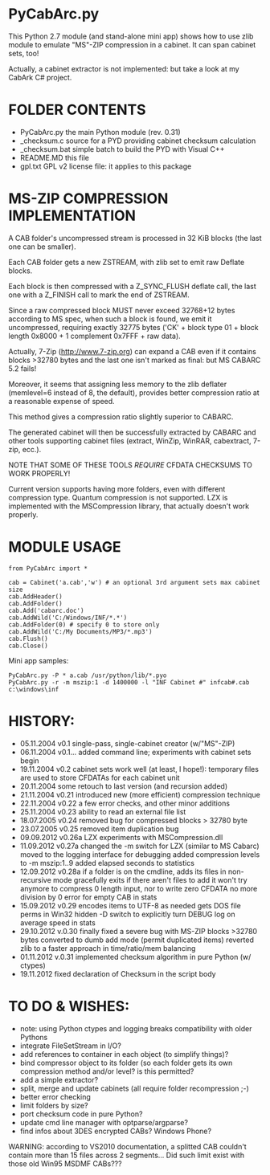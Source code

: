 PyCabArc.py
===========

This Python 2.7 module (and stand-alone mini app) shows how to use zlib module
to emulate "MS"-ZIP compression in a cabinet. It can span cabinet sets, too!

Actually, a cabinet extractor is not implemented: but take a look at my CabArk
C# project.


FOLDER CONTENTS
===============

- PyCabArc.py			the main Python module (rev. 0.31)
- _checksum.c			source for a PYD providing cabinet checksum calculation
- _checksum.bat			simple batch to build the PYD with Visual C++
- README.MD				this file
- gpl.txt				GPL v2 license file: it applies to this package


MS-ZIP COMPRESSION IMPLEMENTATION
=================================

A CAB folder's uncompressed stream is processed in 32 KiB blocks (the last
one can be smaller).

Each CAB folder gets a new ZSTREAM, with zlib set to emit raw Deflate blocks.

Each block is then compressed with a Z_SYNC_FLUSH deflate call, the last one
with a Z_FINISH call to mark the end of ZSTREAM.

Since a raw compressed block MUST never exceed 32768+12 bytes according to MS spec,
when such a block is found, we emit it uncompressed, requiring exactly 32775
bytes ('CK' + block type 01 + block length 0x8000 + 1 complement 0x7FFF + raw data).

Actually, 7-Zip (http://www.7-zip.org) can expand a CAB even if it contains
blocks >32780 bytes and the last one isn't marked as final: but MS CABARC 5.2 fails!

Moreover, it seems that assigning less memory to the zlib deflater (memlevel=6 instead
of 8, the default), provides better compression ratio at a reasonable expense of speed.

This method gives a compression ratio slightly superior to CABARC.

The generated cabinet will then be successfully extracted by CABARC and other tools
supporting cabinet files (extract, WinZip, WinRAR, cabextract, 7-zip, ecc.).

NOTE THAT SOME OF THESE TOOLS *REQUIRE* CFDATA CHECKSUMS TO WORK PROPERLY!

Current version supports having more folders, even with different compression type.
Quantum compression is not supported.
LZX is implemented with the MSCompression library, that actually doesn't work properly.


MODULE USAGE
============

	from PyCabArc import *

	cab = Cabinet('a.cab','w') # an optional 3rd argument sets max cabinet size
	cab.AddHeader()
	cab.AddFolder()
	cab.Add('cabarc.doc')
	cab.AddWild('C:/Windows/INF/*.*')
	cab.AddFolder(0) # specify 0 to store only
	cab.AddWild('C:/My Documents/MP3/*.mp3')
	cab.Flush()
	cab.Close()

Mini app samples:

	PyCabArc.py -P * a.cab /usr/python/lib/*.pyo
	PyCabArc.py -r -m mszip:1 -d 1400000 -l "INF Cabinet #" infcab#.cab c:\windows\inf


HISTORY:
=======

- 05.11.2004  v0.1     single-pass, single-cabinet creator (w/"MS"-ZIP)
- 06.11.2004  v0.1...  added command line; experiments with cabinet sets begin
- 19.11.2004  v0.2     cabinet sets work well (at least, I hope!): temporary files
                     are used to store CFDATAs for each cabinet unit
- 20.11.2004           some retouch to last version (and recursion added)
- 21.11.2004  v0.21    introduced new (more efficient) compression technique
- 22.11.2004  v0.22    a few error checks, and other minor additions
- 25.11.2004  v0.23    ability to read an external file list
- 18.07.2005  v0.24    removed bug for compressed blocks > 32780 byte
- 23.07.2005  v0.25    removed item duplication bug
- 09.09.2012  v0.26a   LZX experiments with MSCompression.dll
- 11.09.2012  v0.27a   changed the -m switch for LZX (similar to MS Cabarc)
                     moved to the logging interface for debugging
                     added compression levels to -m mszip:1..9
                     added elapsed seconds to statistics
- 12.09.2012  v0.28a   if a folder is on the cmdline, adds its files in non-recursive mode
                     gracefully exits if there aren't files to add
                     it won't try anymore to compress 0 length input, nor to write zero CFDATA
                     no more division by 0 error for empty CAB in stats
- 15.09.2012  v0.29    encodes items to UTF-8 as needed
                     gets DOS file perms in Win32
                     hidden -D switch to explicitly turn DEBUG log on
                     average speed in stats
- 29.10.2012  v.0.30   finally fixed a severe bug with MS-ZIP blocks >32780 bytes
                     converted to dumb add mode (permit duplicated items)
                     reverted zlib to a faster approach in time/ratio/mem balancing
- 01.11.2012  v.0.31   implemented checksum algorithm in pure Python (w/ ctypes)
- 19.11.2012           fixed declaration of Checksum in the script body


TO DO & WISHES:
==============

- note: using Python ctypes and logging breaks compatibility with older Pythons
- integrate FileSetStream in I/O?
- add references to container in each object (to simplify things)?
- bind compressor object to its folder (so each folder gets its own compression
  method and/or level? is this permitted?
- add a simple extractor?
- split, merge and update cabinets (all require folder recompression ;-)
- better error checking
- limit folders by size?
- port checksum code in pure Python?
- update cmd line manager with optparse/argparse?
- find infos about 3DES encrypted CABs? Windows Phone?

WARNING: according to VS2010 documentation, a splitted CAB couldn't contain more than
15 files across 2 segments... Did such limit exist with those old Win95 MSDMF CABs???
